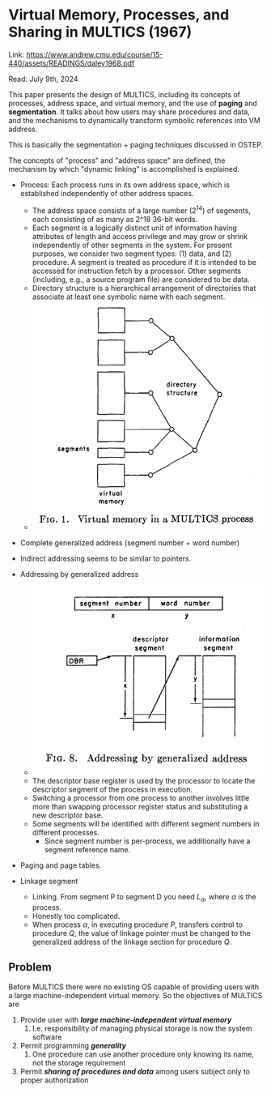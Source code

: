 # Virtual Memory, Processes, and Sharing in MULTICS (1967) 

Link: https://www.andrew.cmu.edu/course/15-440/assets/READINGS/daley1968.pdf

Read: July 9th, 2024

This paper presents the design of MULTICS, including its concepts of processes, address space, and virtual memory, and the use of **paging** and **segmentation**. It talks about how users may share procedures and data, and the mechanisms to dynamically transform symbolic references into VM address. 

This is basically the segmentation + paging techniques discussed in OSTEP. 

The concepts of "process" and "address space" are defined, the mechanism by which "dynamic linking" is accomplished is explained. 

* Process: Each process runs in its own address space, which is established independently of other address spaces.
  * The address space consists of a large number ($2^14$) of segments, each consisting of as many as 2^18 36-bit words.
  * Each segment is a logically distinct unit of information having attributes of length and access privilege and may grow or shrink independently of other segments in the system. For present purposes, we consider two segment types: (1) data, and (2) procedure. A segment is treated as procedure if it is intended to be accessed for instruction fetch by a processor. Other segments (including, e.g., a source program file) are considered to be data.
  * Directory structure is a hierarchical arrangement of directories that associate at least one symbolic name with each segment.
  * ![alt text](images/66-multics/virtual-memory.png)
* Complete generalized address (segment number + word number)

* Indirect addressing seems to be similar to pointers. 

* Addressing by generalized address
  * ![alt text](images/66-multics/addressing-by-generalized-address.png)
  * The descriptor base register is used by the processor to locate the descriptor segment of the process in execution.
  * Switching a processor from one process to another involves little more than swapping processor register status and substituting a new descriptor base. 
  * Some segments will be identified with different segment numbers in different processes. 
    * Since segment number is per-process, we additionally have a segment reference name. 
* Paging and page tables. 
* Linkage segment
  * Linking. From segment P to segment D you need $L_\alpha$, where $\alpha$ is the process. 
  * Honestly too complicated. 
  * When process $α$, in executing procedure $P$, transfers control to procedure $Q$, the value of linkage pointer must be changed to the generalized address of the linkage section for procedure $Q$. 
  

## Problem 
Before MULTICS there were no existing OS capable of providing users with a large machine-independent virtual memory. So the objectives of MULTICS are 
1. Provide user with ***large machine-independent virtual memory*** 
    1. I.e. responsibility of managing physical storage is now the system software 
2. Permit programming ***generality*** 
    1. One procedure can use another procedure only knowing its name, not the storage requirement 
3. Permit ***sharing of procedures and data*** among users subject only to proper authorization
